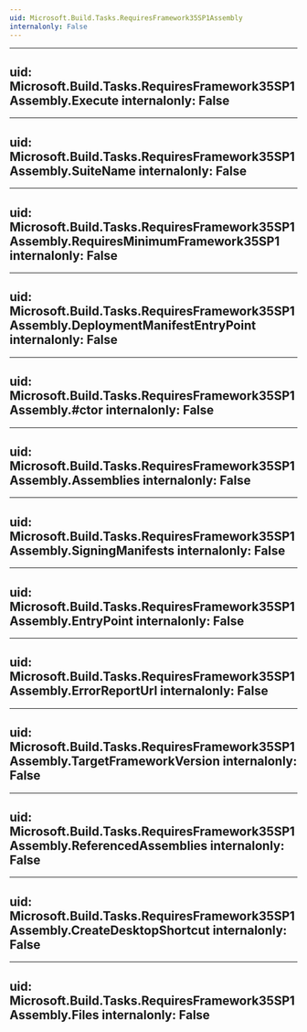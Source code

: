 ```yaml
---
uid: Microsoft.Build.Tasks.RequiresFramework35SP1Assembly
internalonly: False
---
```


---
uid: Microsoft.Build.Tasks.RequiresFramework35SP1Assembly.Execute
internalonly: False
---

---
uid: Microsoft.Build.Tasks.RequiresFramework35SP1Assembly.SuiteName
internalonly: False
---

---
uid: Microsoft.Build.Tasks.RequiresFramework35SP1Assembly.RequiresMinimumFramework35SP1
internalonly: False
---

---
uid: Microsoft.Build.Tasks.RequiresFramework35SP1Assembly.DeploymentManifestEntryPoint
internalonly: False
---

---
uid: Microsoft.Build.Tasks.RequiresFramework35SP1Assembly.#ctor
internalonly: False
---

---
uid: Microsoft.Build.Tasks.RequiresFramework35SP1Assembly.Assemblies
internalonly: False
---

---
uid: Microsoft.Build.Tasks.RequiresFramework35SP1Assembly.SigningManifests
internalonly: False
---

---
uid: Microsoft.Build.Tasks.RequiresFramework35SP1Assembly.EntryPoint
internalonly: False
---

---
uid: Microsoft.Build.Tasks.RequiresFramework35SP1Assembly.ErrorReportUrl
internalonly: False
---

---
uid: Microsoft.Build.Tasks.RequiresFramework35SP1Assembly.TargetFrameworkVersion
internalonly: False
---

---
uid: Microsoft.Build.Tasks.RequiresFramework35SP1Assembly.ReferencedAssemblies
internalonly: False
---

---
uid: Microsoft.Build.Tasks.RequiresFramework35SP1Assembly.CreateDesktopShortcut
internalonly: False
---

---
uid: Microsoft.Build.Tasks.RequiresFramework35SP1Assembly.Files
internalonly: False
---
